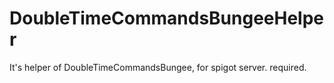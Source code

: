 # DoubleTimeCommandsBungeeHelper
It's helper of DoubleTimeCommandsBungee, for spigot server. required.

